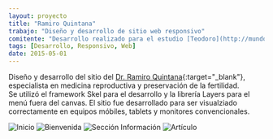 ```yaml
---
layout: proyecto
title: "Ramiro Quintana"
trabajo: "Diseño y desarrollo de sitio web responsivo"
comitente: "Desarrollo realizado para el estudio [Teodoro](http://mundoteodoro.com)."
tags: [Desarrollo, Responsivo, Web]
date: 2015-05-01
---
```


Diseño y desarrollo del sitio del [Dr. Ramiro Quintana](http://www.rquintana.com.ar){:target="_blank"}, especialista en medicina reproductiva y preservación de la fertilidad.  
Se utilizó el framework Skel para el desarrollo y la librería Layers para el menú fuera del canvas.
El sitio fue desarrollado para ser visualziado correctamente en equipos móbiles, tablets y monitores convencionales.

<div class="fotorama">
    <img src="{{ site.baseurl }}/img/2015_rquintana1.jpg" alt="Inicio" />
    <img src="{{ site.baseurl }}/img/2015_rquintana2.jpg" alt="Bienvenida" />
    <img src="{{ site.baseurl }}/img/2015_rquintana3.jpg" alt="Sección Información" />
    <img src="{{ site.baseurl }}/img/2015_rquintana4.jpg" alt="Artículo" />
</div>
